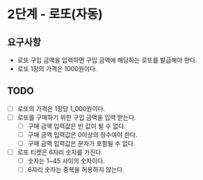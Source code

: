 # 2단계 - 로또(자동)

## 요구사항
- 로또 구입 금액을 입력하면 구입 금액에 해당하는 로또를 발급해야 한다.
- 로또 1장의 가격은 1000원이다.

## TODO
- [ ] 로또의 가격은 1장당 1_000원이다.
- [ ] 로또를 구매하기 위한 구입 금액을 입력 받는다.
  - [ ] 구매 금액 입력값은 빈 값이 될 수 없다.
  - [ ] 구매 금액 입력값은 0이상의 정수여야 한다.
  - [ ] 구매 금액 입력값은 문자가 포함될 수 없다.
- [ ] 로또 티켓은 6자리 숫자를 가진다.
  - [ ] 숫자는 1~45 사이의 숫자이다.
  - [ ] 6자리 숫자는 중복을 허용하지 않는다.
